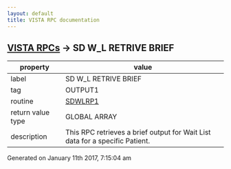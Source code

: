 ```yaml
---
layout: default
title: VISTA RPC documentation
---
```




## [VISTA RPCs](TableOfContent.md) &#8594; SD W_L RETRIVE BRIEF 

 property | value 
--- | --- 
 label | SD W_L RETRIVE BRIEF
 tag | OUTPUT1
 routine | [SDWLRP1](http://code.osehra.org/dox/Routine_SDWLRP1_source.html)
 return value type | GLOBAL ARRAY
 description | This RPC retrieves a brief output for Wait List data for a specific Patient.




 Generated on January 11th 2017, 7:15:04 am